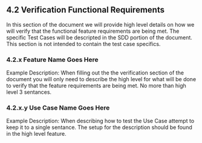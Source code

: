 ## 4.2 Verification Functional Requirements

In this section of the document we will provide high level details on how we will verify that the functional feature requirements are being met. The specific Test Cases will be descripted in the SDD portion of the document. This section is not intended to contain the test case specifics.

### 4.2.x Feature Name Goes Here

Example Description: When filling out the the verification section of the document you will only need to describe the high level for what will be done to verify that the feature requirements are being met. No more than high level 3 sentances. 

### 4.2.x.y Use Case Name Goes Here

Example Description: When describing how to test the Use Case attempt to keep it to a single sentance. The setup for the description should be found in the high level feature.
